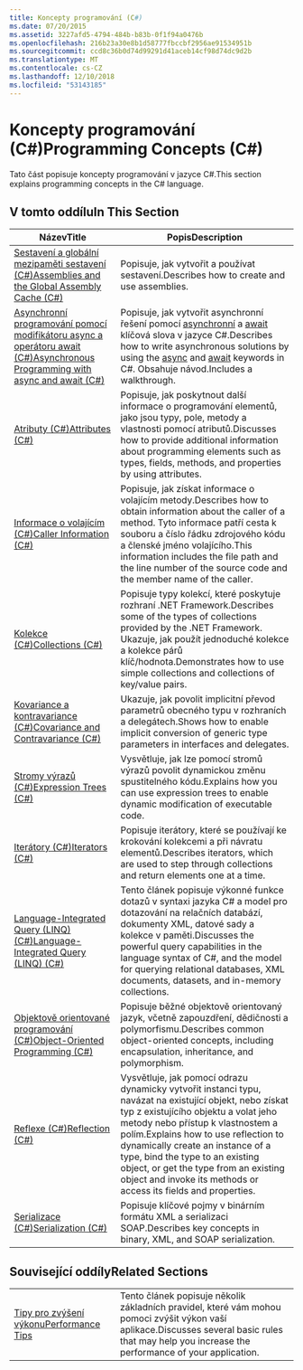 ```yaml
---
title: Koncepty programování (C#)
ms.date: 07/20/2015
ms.assetid: 3227afd5-4794-484b-b83b-0f1f94a0476b
ms.openlocfilehash: 216b23a30e8b1d58777fbccbf2956ae91534951b
ms.sourcegitcommit: ccd8c36b0d74d99291d41aceb14cf98d74dc9d2b
ms.translationtype: MT
ms.contentlocale: cs-CZ
ms.lasthandoff: 12/10/2018
ms.locfileid: "53143185"
---
```

# <a name="programming-concepts-c"></a><span data-ttu-id="de901-102">Koncepty programování (C#)</span><span class="sxs-lookup"><span data-stu-id="de901-102">Programming Concepts (C#)</span></span>
<span data-ttu-id="de901-103">Tato část popisuje koncepty programování v jazyce C#.</span><span class="sxs-lookup"><span data-stu-id="de901-103">This section explains programming concepts in the C# language.</span></span>  
  
## <a name="in-this-section"></a><span data-ttu-id="de901-104">V tomto oddílu</span><span class="sxs-lookup"><span data-stu-id="de901-104">In This Section</span></span>  
  
|<span data-ttu-id="de901-105">Název</span><span class="sxs-lookup"><span data-stu-id="de901-105">Title</span></span>|<span data-ttu-id="de901-106">Popis</span><span class="sxs-lookup"><span data-stu-id="de901-106">Description</span></span>|  
|-----------|-----------------|  
|[<span data-ttu-id="de901-107">Sestavení a globální mezipaměti sestavení (C#)</span><span class="sxs-lookup"><span data-stu-id="de901-107">Assemblies and the Global Assembly Cache (C#)</span></span>](../../../csharp/programming-guide/concepts/assemblies-gac/index.md)|<span data-ttu-id="de901-108">Popisuje, jak vytvořit a používat sestavení.</span><span class="sxs-lookup"><span data-stu-id="de901-108">Describes how to create and use assemblies.</span></span>|  
|[<span data-ttu-id="de901-109">Asynchronní programování pomocí modifikátoru async a operátoru await (C#)</span><span class="sxs-lookup"><span data-stu-id="de901-109">Asynchronous Programming with async and await (C#)</span></span>](../../../csharp/programming-guide/concepts/async/index.md)|<span data-ttu-id="de901-110">Popisuje, jak vytvořit asynchronní řešení pomocí [asynchronní](../../../csharp/language-reference/keywords/async.md) a [await](../../../csharp/language-reference/keywords/await.md) klíčová slova v jazyce C#.</span><span class="sxs-lookup"><span data-stu-id="de901-110">Describes how to write asynchronous solutions by using the [async](../../../csharp/language-reference/keywords/async.md) and [await](../../../csharp/language-reference/keywords/await.md) keywords in C#.</span></span> <span data-ttu-id="de901-111">Obsahuje návod.</span><span class="sxs-lookup"><span data-stu-id="de901-111">Includes a walkthrough.</span></span>|  
|[<span data-ttu-id="de901-112">Atributy (C#)</span><span class="sxs-lookup"><span data-stu-id="de901-112">Attributes (C#)</span></span>](../../../csharp/programming-guide/concepts/attributes/index.md)|<span data-ttu-id="de901-113">Popisuje, jak poskytnout další informace o programování elementů, jako jsou typy, pole, metody a vlastnosti pomocí atributů.</span><span class="sxs-lookup"><span data-stu-id="de901-113">Discusses how to provide additional information about programming elements such as types, fields, methods, and properties by using attributes.</span></span>|  
|[<span data-ttu-id="de901-114">Informace o volajícím (C#)</span><span class="sxs-lookup"><span data-stu-id="de901-114">Caller Information (C#)</span></span>](../../../csharp/programming-guide/concepts/caller-information.md)|<span data-ttu-id="de901-115">Popisuje, jak získat informace o volajícím metody.</span><span class="sxs-lookup"><span data-stu-id="de901-115">Describes how to obtain information about the caller of a method.</span></span> <span data-ttu-id="de901-116">Tyto informace patří cesta k souboru a číslo řádku zdrojového kódu a členské jméno volajícího.</span><span class="sxs-lookup"><span data-stu-id="de901-116">This information includes the file path and the line number of the source code and the member name of the caller.</span></span>|  
|[<span data-ttu-id="de901-117">Kolekce (C#)</span><span class="sxs-lookup"><span data-stu-id="de901-117">Collections (C#)</span></span>](../../../csharp/programming-guide/concepts/collections.md)|<span data-ttu-id="de901-118">Popisuje typy kolekcí, které poskytuje rozhraní .NET Framework.</span><span class="sxs-lookup"><span data-stu-id="de901-118">Describes some of the types of collections provided by the .NET Framework.</span></span> <span data-ttu-id="de901-119">Ukazuje, jak použít jednoduché kolekce a kolekce párů klíč/hodnota.</span><span class="sxs-lookup"><span data-stu-id="de901-119">Demonstrates how to use simple collections and collections of key/value pairs.</span></span>|  
|[<span data-ttu-id="de901-120">Kovariance a kontravariance (C#)</span><span class="sxs-lookup"><span data-stu-id="de901-120">Covariance and Contravariance (C#)</span></span>](../../../csharp/programming-guide/concepts/covariance-contravariance/index.md)|<span data-ttu-id="de901-121">Ukazuje, jak povolit implicitní převod parametrů obecného typu v rozhraních a delegátech.</span><span class="sxs-lookup"><span data-stu-id="de901-121">Shows how to enable implicit conversion of generic type parameters in interfaces and delegates.</span></span>|  
|[<span data-ttu-id="de901-122">Stromy výrazů (C#)</span><span class="sxs-lookup"><span data-stu-id="de901-122">Expression Trees (C#)</span></span>](../../../csharp/programming-guide/concepts/expression-trees/index.md)|<span data-ttu-id="de901-123">Vysvětluje, jak lze pomocí stromů výrazů povolit dynamickou změnu spustitelného kódu.</span><span class="sxs-lookup"><span data-stu-id="de901-123">Explains how you can use expression trees to enable dynamic modification of executable code.</span></span>|  
|[<span data-ttu-id="de901-124">Iterátory (C#)</span><span class="sxs-lookup"><span data-stu-id="de901-124">Iterators (C#)</span></span>](../../../csharp/programming-guide/concepts/iterators.md)|<span data-ttu-id="de901-125">Popisuje iterátory, které se používají ke krokování kolekcemi a při návratu elementů.</span><span class="sxs-lookup"><span data-stu-id="de901-125">Describes iterators, which are used to step through collections and return elements one at a time.</span></span>|  
|[<span data-ttu-id="de901-126">Language-Integrated Query (LINQ) (C#)</span><span class="sxs-lookup"><span data-stu-id="de901-126">Language-Integrated Query (LINQ) (C#)</span></span>](../../../csharp/programming-guide/concepts/linq/index.md)|<span data-ttu-id="de901-127">Tento článek popisuje výkonné funkce dotazů v syntaxi jazyka C# a model pro dotazování na relačních databází, dokumenty XML, datové sady a kolekce v paměti.</span><span class="sxs-lookup"><span data-stu-id="de901-127">Discusses the powerful query capabilities in the language syntax of C#, and the model for querying relational databases, XML documents, datasets, and in-memory collections.</span></span>|  
|[<span data-ttu-id="de901-128">Objektově orientované programování (C#)</span><span class="sxs-lookup"><span data-stu-id="de901-128">Object-Oriented Programming (C#)</span></span>](../../../csharp/programming-guide/concepts/object-oriented-programming.md)|<span data-ttu-id="de901-129">Popisuje běžné objektově orientovaný jazyk, včetně zapouzdření, dědičnosti a polymorfismu.</span><span class="sxs-lookup"><span data-stu-id="de901-129">Describes common object-oriented concepts, including encapsulation, inheritance, and polymorphism.</span></span>|  
|[<span data-ttu-id="de901-130">Reflexe (C#)</span><span class="sxs-lookup"><span data-stu-id="de901-130">Reflection (C#)</span></span>](../../../csharp/programming-guide/concepts/reflection.md)|<span data-ttu-id="de901-131">Vysvětluje, jak pomocí odrazu dynamicky vytvořit instanci typu, navázat na existující objekt, nebo získat typ z existujícího objektu a volat jeho metody nebo přístup k vlastnostem a polím.</span><span class="sxs-lookup"><span data-stu-id="de901-131">Explains how to use reflection to dynamically create an instance of a type, bind the type to an existing object, or get the type from an existing object and invoke its methods or access its fields and properties.</span></span>|  
|[<span data-ttu-id="de901-132">Serializace (C#)</span><span class="sxs-lookup"><span data-stu-id="de901-132">Serialization (C#)</span></span>](../../../csharp/programming-guide/concepts/serialization/index.md)|<span data-ttu-id="de901-133">Popisuje klíčové pojmy v binárním formátu XML a serializaci SOAP.</span><span class="sxs-lookup"><span data-stu-id="de901-133">Describes key concepts in binary, XML, and SOAP serialization.</span></span>|  
  
## <a name="related-sections"></a><span data-ttu-id="de901-134">Související oddíly</span><span class="sxs-lookup"><span data-stu-id="de901-134">Related Sections</span></span>  
  
|||  
|---|---|  
|[<span data-ttu-id="de901-135">Tipy pro zvýšení výkonu</span><span class="sxs-lookup"><span data-stu-id="de901-135">Performance Tips</span></span>](../../../../docs/framework/performance/performance-tips.md) | <span data-ttu-id="de901-136">Tento článek popisuje několik základních pravidel, které vám mohou pomoci zvýšit výkon vaší aplikace.</span><span class="sxs-lookup"><span data-stu-id="de901-136">Discusses several basic rules that may help you increase the performance of your application.</span></span>|
